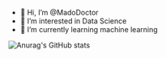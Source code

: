 - 👋 Hi, I’m @MadoDoctor
- 👀 I’m interested in Data Science
- 🌱 I’m currently learning machine learning

![Anurag's GitHub stats](https://github-readme-stats.vercel.app/api?username=MadoDoctor=anuraghazra&show_icons=true)
